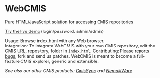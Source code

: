 WebCMIS
=======

Pure HTML/JavaScript solution for accessing CMIS repositories

[Try the live demo](http://nicolas-raoul.github.io/WebCMIS/) (login/password: admin/admin)

Usage: Browse index.html with any Web browser.  
Integration: To integrate WebCMIS with your own CMIS repository, edit the CMIS URL, repository, folder in `index.html`.
Contributing: Please [reports bugs](https://github.com/nicolas-raoul/WebCMIS/issues), fork and send us patches. WebCMIS is meant to become a full-feature CMIS explorer, generic and extensible.

*See also our other CMIS products: [CmisSync](http://CmisSync.com) and [NemakiWare](http://NemakiWare.com)*
